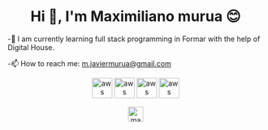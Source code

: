 <h1 align="center">Hi 👋, I'm Maximiliano murua 😊</h1>

   -🌱 I am currently learning full stack programming in Formar with the help of Digital House.

   -📫 How to reach me: m.javiermurua@gmail.com


<p align="center">
<img src="https://upload.wikimedia.org/wikipedia/commons/thumb/6/61/HTML5_logo_and_wordmark.svg/250px-HTML5_logo_and_wordmark.svg.png" alt="aws" width="40" height="40"/>

<img src="https://rolandocaldas.com/wp-content/uploads/2013/05/css3.png" alt="aws" width="40" height="40"/>

<img src="https://i2.wp.com/www.itseller.cl/wp-content/uploads/2015/05/javascript-logo-png.png" alt="aws" width="40" height="40"/>

<img src="https://elevatecnologia.com/wp-content/uploads/2020/11/%C2%BFComo-es-beneficioso-ReactJS.jpg" alt="aws" width="40" height="40"/>
</p>


<p align="center">
<a href="https://www.linkedin.com/in/maximiliano-murua-289552113" target="blank"><img align="center" src="https://cdn.jsdelivr.net/npm/simple-icons@3.0.1/icons/linkedin.svg" alt="manuel-tuero" height="30" width="30" /></a>
</p>


<!--
**maximilianomurua/maximilianomurua** is a ✨ _special_ ✨ repository because its `README.md` (this file) appears on your GitHub profile.

Here are some ideas to get you started:

- 🔭 I’m currently working on ...
- 🌱 I’m currently learning ...
- 👯 I’m looking to collaborate on ...
- 🤔 I’m looking for help with ...
- 💬 Ask me about ...
- 📫 How to reach me: ...
- 😄 Pronouns: ...
- ⚡ Fun fact: ...
-->
